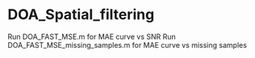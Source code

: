 # DOA_Spatial_filtering
Run DOA_FAST_MSE.m for MAE curve vs SNR
Run DOA_FAST_MSE_missing_samples.m for MAE curve vs missing samples
